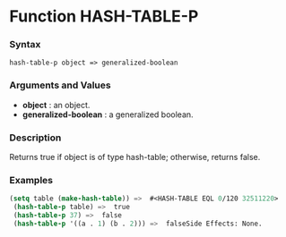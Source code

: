 <!-- Generated on 05/10/2020 by https://github.com/anto2oo/clhs-evolved -->

# Function HASH-TABLE-P

### Syntax
`hash-table-p object => generalized-boolean`  


### Arguments and Values
- **object** : an object.   
- **generalized-boolean** : a generalized boolean.   


### Description
Returns true if object is of type hash-table; otherwise, returns false.



### Examples
```lisp 
(setq table (make-hash-table)) =>  #<HASH-TABLE EQL 0/120 32511220>
 (hash-table-p table) =>  true
 (hash-table-p 37) =>  false
 (hash-table-p '((a . 1) (b . 2))) =>  falseSide Effects: None.
```
